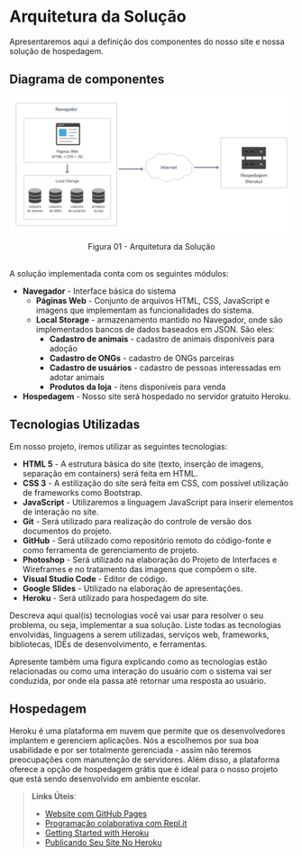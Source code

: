 # Arquitetura da Solução

Apresentaremos aqui a definição dos componentes do nosso site e nossa solução de hospedagem.

## Diagrama de componentes

![Diagrama de Componentes](img/arquitetura.png)
<center>Figura 01 - Arquitetura da Solução</center>

<br/>

A solução implementada conta com os seguintes módulos:
- **Navegador** - Interface básica do sistema  
  - **Páginas Web** - Conjunto de arquivos HTML, CSS, JavaScript e imagens que implementam as funcionalidades do sistema.
   - **Local Storage** - armazenamento mantido no Navegador, onde são implementados bancos de dados baseados em JSON. São eles: 
     - **Cadastro de animais** - cadastro de animais disponíveis para adoção
     - **Cadastro de ONGs** - cadastro de ONGs parceiras
     - **Cadastro de usuários** - cadastro de pessoas interessadas em adotar animais
     - **Produtos da loja** - itens disponíveis para venda
 - **Hospedagem** - Nosso site será hospedado no servidor gratuito Heroku.

## Tecnologias Utilizadas

Em nosso projeto, iremos utilizar as seguintes tecnologias:

- **HTML 5** - A estrutura básica do site (texto, inserção de imagens, separação em containers) será feita em HTML.
- **CSS 3** - A estilização do site será feita em CSS, com possível utilização de frameworks como Bootstrap.
- **JavaScript** - Utilizaremos a linguagem JavaScript para inserir elementos de interação no site.
- **Git** - Será utilizado para realização do controle de versão dos documentos do projeto.
- **GitHub** - Será utilizado como repositório remoto do código-fonte e como ferramenta de gerenciamento de projeto.
- **Photoshop** - Será utilizado na elaboração do Projeto de Interfaces e Wireframes e no tratamento das imagens que compõem o site.
- **Visual Studio Code** - Editor de código.
- **Google Slides** - Utilizado na elaboração de apresentações.
- **Heroku** - Será utilizado para hospedagem do site.


Descreva aqui qual(is) tecnologias você vai usar para resolver o seu problema, ou seja, implementar a sua solução. Liste todas as tecnologias envolvidas, linguagens a serem utilizadas, serviços web, frameworks, bibliotecas, IDEs de desenvolvimento, e ferramentas.

Apresente também uma figura explicando como as tecnologias estão relacionadas ou como uma interação do usuário com o sistema vai ser conduzida, por onde ela passa até retornar uma resposta ao usuário.


## Hospedagem

Heroku é uma plataforma em nuvem que permite que os desenvolvedores implantem e gerenciem aplicações. Nós a escolhemos por sua boa usabilidade e por ser totalmente gerenciada - assim não teremos preocupações com manutenção de servidores. Além disso, a plataforma oferece a opção de hospedagem grátis que é ideal para o nosso projeto que está sendo desenvolvido em ambiente escolar.

> **Links Úteis**:
>
> - [Website com GitHub Pages](https://pages.github.com/)
> - [Programação colaborativa com Repl.it](https://repl.it/)
> - [Getting Started with Heroku](https://devcenter.heroku.com/start)
> - [Publicando Seu Site No Heroku](http://pythonclub.com.br/publicando-seu-hello-world-no-heroku.html)